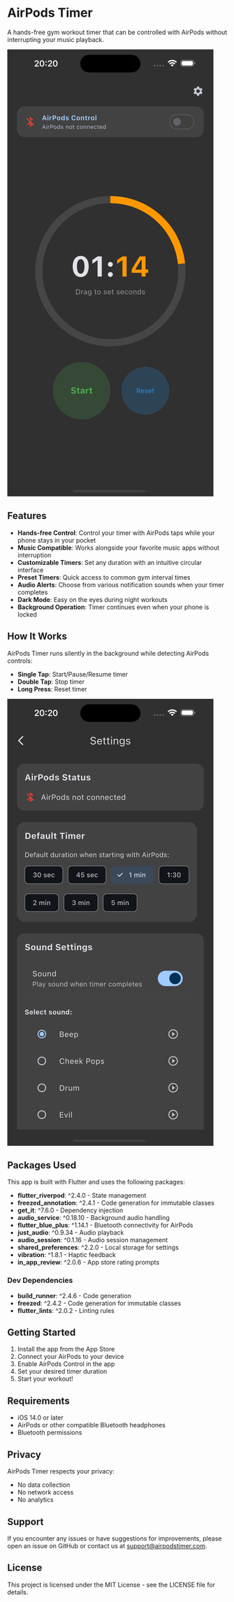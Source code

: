 # AirPods Timer

A hands-free gym workout timer that can be controlled with AirPods without interrupting your music playback.

![AirPods Timer Main Screen](screenshots/timer.png)

## Features

- **Hands-free Control**: Control your timer with AirPods taps while your phone stays in your pocket
- **Music Compatible**: Works alongside your favorite music apps without interruption
- **Customizable Timers**: Set any duration with an intuitive circular interface
- **Preset Timers**: Quick access to common gym interval times
- **Audio Alerts**: Choose from various notification sounds when your timer completes
- **Dark Mode**: Easy on the eyes during night workouts
- **Background Operation**: Timer continues even when your phone is locked

## How It Works

AirPods Timer runs silently in the background while detecting AirPods controls:

- **Single Tap**: Start/Pause/Resume timer
- **Double Tap**: Stop timer
- **Long Press**: Reset timer

![AirPods Timer Settings](screenshots/settings.png)

## Packages Used

This app is built with Flutter and uses the following packages:

- **flutter_riverpod**: ^2.4.0 - State management
- **freezed_annotation**: ^2.4.1 - Code generation for immutable classes
- **get_it**: ^7.6.0 - Dependency injection
- **audio_service**: ^0.18.10 - Background audio handling
- **flutter_blue_plus**: ^1.14.1 - Bluetooth connectivity for AirPods
- **just_audio**: ^0.9.34 - Audio playback
- **audio_session**: ^0.1.16 - Audio session management
- **shared_preferences**: ^2.2.0 - Local storage for settings
- **vibration**: ^1.8.1 - Haptic feedback
- **in_app_review**: ^2.0.6 - App store rating prompts

### Dev Dependencies

- **build_runner**: ^2.4.6 - Code generation
- **freezed**: ^2.4.2 - Code generation for immutable classes
- **flutter_lints**: ^2.0.2 - Linting rules

## Getting Started

1. Install the app from the App Store
2. Connect your AirPods to your device
3. Enable AirPods Control in the app
4. Set your desired timer duration
5. Start your workout!

## Requirements

- iOS 14.0 or later
- AirPods or other compatible Bluetooth headphones
- Bluetooth permissions

## Privacy

AirPods Timer respects your privacy:
- No data collection
- No network access
- No analytics

## Support

If you encounter any issues or have suggestions for improvements, please open an issue on GitHub or contact us at support@airpodstimer.com.

## License

This project is licensed under the MIT License - see the LICENSE file for details.
